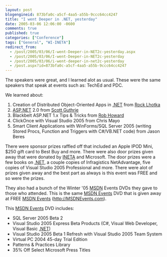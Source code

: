 ```yaml
---
layout: post
blogengineid: 873bfa0c-a5cf-4aa5-a55b-9ccc64cc4247
title: "I went Deeper in .NET, yesterday"
date: 2005-03-06 12:06:00 -0600
comments: true
published: true
categories: ["Conference"]
tags: ["General", "WI-INETA"]
redirect_from: 
  - /post/2005/03/06/I-went-Deeper-in-NET2c-yesterday.aspx
  - /post/2005/03/06/I-went-Deeper-in-NET2c-yesterday
  - /post/2005/03/06/i-went-deeper-in-net2c-yesterday
  - /post.aspx?id=873bfa0c-a5cf-4aa5-a55b-9ccc64cc4247
---
```


The speakers were great, and I learned alot as usual. These were the same speakers that speak at events such as: TechEd and PDC.

We learned about:

<ol>
	<li>Creation of Distributed Object-Oriented Apps in <a href="http://www.microsoft.com/net/" target="_blank" title=".NET">.NET</a> from <a href="http://www.lhotka.net/" target="_new">Rock Lhotka</a> </li>
	<li><a href="http://asp.net/" target="_blank" title="ASP.NET">ASP.NET</a> 2.0 from <a href="http://www.scottgu.com/" target="_new">Scott Guthrie</a> </li>
	<li>Blackbelt ASP.NET 1.x Tips &amp; Tricks from <a href="http://www.rob-howard.net/" target="_new">Rob Howard</a> </li>
	<li>ClickOnce with Visual Studio 2005 from Chris Mayo </li>
	<li>Smart Client Applications with WinForms/SQL Server 2005 (writing Stored Procs, Function and Triggers with C#/VB.NET code) from Jason Beres</li>
</ol>

There were sponsor prizes raffled off that included an Apple IPOD Mini, $250 gift card to Best Buy and more. There were also door prizes given away that were donated by <a href="http://ineta.org/" target="_blank" title="International .NET Association">INETA</a> and Microsoft. The door prizes were a few books on <a href="http://www.microsoft.com/net/" target="_blank" title=".NET">.NET</a>, a couple copies of Infragistics NetAdvantage, five copies of Visual Studio 2005 Professional and more. There were alot of prizes given away and the best part as always is this event was FREE and so were the prizes.

They also had a bunch of the Winter &#39;05 <a href="http://msdn.microsoft.com/" target="_blank" title="MSDN">MSDN</a> Events DVDs they gave to those who attended. This is the same <a href="http://msdnevents.com/" target="_blank" title="MSDN Events">MSDN Events</a> DVD that is given away at FREE <a href="http://msdnevents.com/" target="_blank" title="MSDN Events">MSDN Events</a> (<a href="http://MSDNEvents.com">http://MSDNEvents.com</a>).

This <a href="http://msdnevents.com/" target="_blank" title="MSDN Events">MSDN Events</a> DVD includes:

<ul>
	<li>SQL Server 2005 Beta 2 </li>
	<li>Visual Studio 2005 Express Beta Products (C#, Visual Web Developer, Visual Basic <a href="http://www.microsoft.com/net/" target="_blank" title=".NET">.NET</a>) </li>
	<li>Visual Studio 2005 Beta 1 Refresh with Visual Studio 2005 Team System </li>
	<li>Virtual PC 2004 45-day Trial Edition </li>
	<li>Patterns &amp; Practices Library </li>
	<li>35% Off Select Microsoft Press Titles</li>
</ul>
